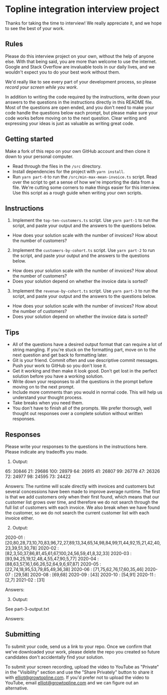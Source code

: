 # Topline integration interview project

Thanks for taking the time to interview! We really appreciate it, and we hope to see the best of your work.

## Rules

Please do this interview project on your own, without the help of anyone else.
With that being said, you are more than welcome to use the internet.
Google and Stack Overflow are invaluable tools in our daily lives, and we wouldn't expect you to do your best work without them.

We'd really like to see every part of your development process, so please _record your screen while you work_.

In addition to writing the code required by the instructions, write down your answers to the questions in the instructions directly in this README file.
Most of the questions are open ended, and you don't need to make your code handle the questions below each prompt, but please make sure your code works before moving on to the next question.
Clear writing and expressing your ideas is just as valuable as writing great code.

## Getting started

Make a fork of this repo on your own GitHub account and then clone it down to your personal computer.

- Read through the files in the `/src` directory.
- Install dependencies for the project with `yarn install`.
- Run `yarn part-0` to run the `/src/min-max-mean-invoice.ts` script.
  Read over the script to get a sense of how we're importing the data from a file.
  We're cutting some corners to make things easier for this interview.
  Use this script as a rough guide when writing your own scripts.

## Instructions

1. Implement the `top-ten-customers.ts` script. Use `yarn part-1` to run the script, and paste your output and the answers to the questions below.

- How does your solution scale with the number of invoices? How about the number of customers?

2. Implement the `customers-by-cohort.ts` script. Use `yarn part-2` to run the script, and paste your output and the answers to the questions below.

- How does your solution scale with the number of invoices? How about the number of customers?
- Does your solution depend on whether the invoice data is sorted?

3. Implement the `revenue-by-cohort.ts` script. Use `yarn part-3` to run the script, and paste your output and the answers to the questions below.

- How does your solution scale with the number of invoices? How about the number of customers?
- Does your solution depend on whether the invoice data is sorted?

## Tips

- All of the questions have a desired output format that can require a lot of string mangling.
  If you're stuck on the formatting part, move on to the next question and get back to formatting later.
- Git is your friend. Commit often and use descriptive commit messages. Push your work to GitHub so you don't lose it.
- Get it working and then make it look good. Don't get lost in the perfect solution before you have a working solution.
- Write down your responses to all the questions in the prompt before moving on to the next prompt.
- Include more comments than you would in normal code. This will help us understand your thought process.
- Take breaks when you need them.
- You don't have to finish all of the prompts. We prefer thorough, well thought out responses over a complete solution without written responses.

## Responses

Please write your responses to the questions in the instructions here. Please indicate any tradeoffs you made.

1. Output:

 65: 30846
 21: 29686
100: 28979
 64: 26915
 41: 26807
 99: 26778
 47: 26326
 72: 24977
 98: 24595
 73: 24422

Answers: The runtime will scale directly with invoices and customers but several concessions have been made to improve average runtime. The first is that we add customers only when their first found, which means that our customer list grows over time, and therefore we do not search through the full list of customers with each invoice. We also break when we have found the customer, so we do not search the current customer list with each invoice either.

2. Output:

2020-01 : [20,80,28,73,10,70,83,96,72,27,89,13,34,65,14,98,84,99,11,44,92,15,21,42,40,23,39,51,30,78]
2020-02 : [82,3,50,37,86,81,45,61,67,100,24,56,59,41,8,32,33]
2020-03 : [93,94,25,19,12,48,4,55,47,90,5,77]
2020-04 : [88,63,57,16,1,66,26,52,64,9,6,97,87]
2020-05 : [22,74,18,95,53,79,85,49,36,38]
2020-06 : [71,75,62,76,17,60,35,46]
2020-07 : [29,58]
2020-08 : [69,68]
2020-09 : [43]
2020-10 : [54,91]
2020-11 : [2,7]
2021-02 : [31]


Answers:


3. Output:

See part-3-output.txt


Answers:

## Submitting

To submit your code, send us a link to your repo.
Once we confirm that we've downloaded your work, please delete the repo you created so future candidates don't accidentally find your solution.

To submit your screen recording, upload the video to YouTube as "Private" in the "Visibility" section and use the "Share Privately" button to share it with elliot@growtopline.com.
If you'd prefer not to upload the video to YouTube, email elliot@growtopline.com and we can figure out an alternative.
